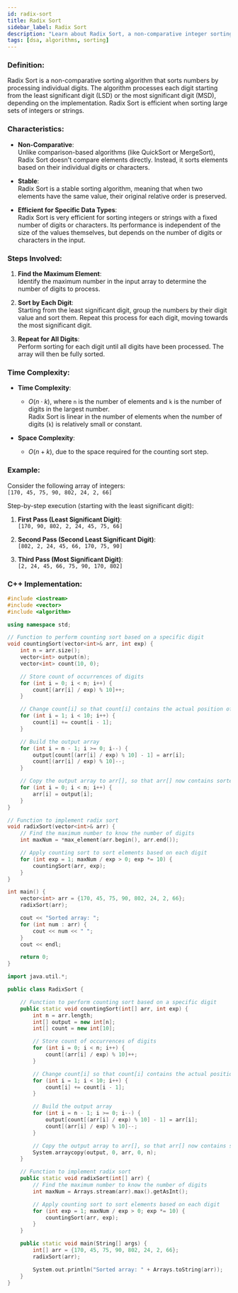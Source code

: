 ```yaml
---
id: radix-sort  
title: Radix Sort  
sidebar_label: Radix Sort  
description: "Learn about Radix Sort, a non-comparative integer sorting algorithm that processes numbers digit by digit."
tags: [dsa, algorithms, sorting]
---
```


### Definition:
Radix Sort is a non-comparative sorting algorithm that sorts numbers by processing individual digits. The algorithm processes each digit starting from the least significant digit (LSD) or the most significant digit (MSD), depending on the implementation. Radix Sort is efficient when sorting large sets of integers or strings.

### Characteristics:
- **Non-Comparative**:  
  Unlike comparison-based algorithms (like QuickSort or MergeSort), Radix Sort doesn't compare elements directly. Instead, it sorts elements based on their individual digits or characters.

- **Stable**:  
  Radix Sort is a stable sorting algorithm, meaning that when two elements have the same value, their original relative order is preserved.

- **Efficient for Specific Data Types**:  
  Radix Sort is very efficient for sorting integers or strings with a fixed number of digits or characters. Its performance is independent of the size of the values themselves, but depends on the number of digits or characters in the input.

### Steps Involved:
1. **Find the Maximum Element**:  
   Identify the maximum number in the input array to determine the number of digits to process.

2. **Sort by Each Digit**:  
   Starting from the least significant digit, group the numbers by their digit value and sort them. Repeat this process for each digit, moving towards the most significant digit.

3. **Repeat for All Digits**:  
   Perform sorting for each digit until all digits have been processed. The array will then be fully sorted.

### Time Complexity:
- **Time Complexity**:  
  - $O(n \cdot k)$, where `n` is the number of elements and `k` is the number of digits in the largest number.  
  Radix Sort is linear in the number of elements when the number of digits (`k`) is relatively small or constant.

- **Space Complexity**:  
  - $O(n + k)$, due to the space required for the counting sort step.

### Example:
Consider the following array of integers:  
`[170, 45, 75, 90, 802, 24, 2, 66]`

Step-by-step execution (starting with the least significant digit):

1. **First Pass (Least Significant Digit)**:  
   `[170, 90, 802, 2, 24, 45, 75, 66]`

2. **Second Pass (Second Least Significant Digit)**:  
   `[802, 2, 24, 45, 66, 170, 75, 90]`

3. **Third Pass (Most Significant Digit)**:  
   `[2, 24, 45, 66, 75, 90, 170, 802]`

### C++ Implementation:
```cpp
#include <iostream>
#include <vector>
#include <algorithm>

using namespace std;

// Function to perform counting sort based on a specific digit
void countingSort(vector<int>& arr, int exp) {
    int n = arr.size();
    vector<int> output(n);
    vector<int> count(10, 0);

    // Store count of occurrences of digits
    for (int i = 0; i < n; i++) {
        count[(arr[i] / exp) % 10]++;
    }

    // Change count[i] so that count[i] contains the actual position of the digit in output[]
    for (int i = 1; i < 10; i++) {
        count[i] += count[i - 1];
    }

    // Build the output array
    for (int i = n - 1; i >= 0; i--) {
        output[count[(arr[i] / exp) % 10] - 1] = arr[i];
        count[(arr[i] / exp) % 10]--;
    }

    // Copy the output array to arr[], so that arr[] now contains sorted numbers
    for (int i = 0; i < n; i++) {
        arr[i] = output[i];
    }
}

// Function to implement radix sort
void radixSort(vector<int>& arr) {
    // Find the maximum number to know the number of digits
    int maxNum = *max_element(arr.begin(), arr.end());

    // Apply counting sort to sort elements based on each digit
    for (int exp = 1; maxNum / exp > 0; exp *= 10) {
        countingSort(arr, exp);
    }
}

int main() {
    vector<int> arr = {170, 45, 75, 90, 802, 24, 2, 66};
    radixSort(arr);

    cout << "Sorted array: ";
    for (int num : arr) {
        cout << num << " ";
    }
    cout << endl;

    return 0;
}

import java.util.*;

public class RadixSort {

    // Function to perform counting sort based on a specific digit
    public static void countingSort(int[] arr, int exp) {
        int n = arr.length;
        int[] output = new int[n];
        int[] count = new int[10];

        // Store count of occurrences of digits
        for (int i = 0; i < n; i++) {
            count[(arr[i] / exp) % 10]++;
        }

        // Change count[i] so that count[i] contains the actual position of the digit in output[]
        for (int i = 1; i < 10; i++) {
            count[i] += count[i - 1];
        }

        // Build the output array
        for (int i = n - 1; i >= 0; i--) {
            output[count[(arr[i] / exp) % 10] - 1] = arr[i];
            count[(arr[i] / exp) % 10]--;
        }

        // Copy the output array to arr[], so that arr[] now contains sorted numbers
        System.arraycopy(output, 0, arr, 0, n);
    }

    // Function to implement radix sort
    public static void radixSort(int[] arr) {
        // Find the maximum number to know the number of digits
        int maxNum = Arrays.stream(arr).max().getAsInt();

        // Apply counting sort to sort elements based on each digit
        for (int exp = 1; maxNum / exp > 0; exp *= 10) {
            countingSort(arr, exp);
        }
    }

    public static void main(String[] args) {
        int[] arr = {170, 45, 75, 90, 802, 24, 2, 66};
        radixSort(arr);

        System.out.println("Sorted array: " + Arrays.toString(arr));
    }
}
